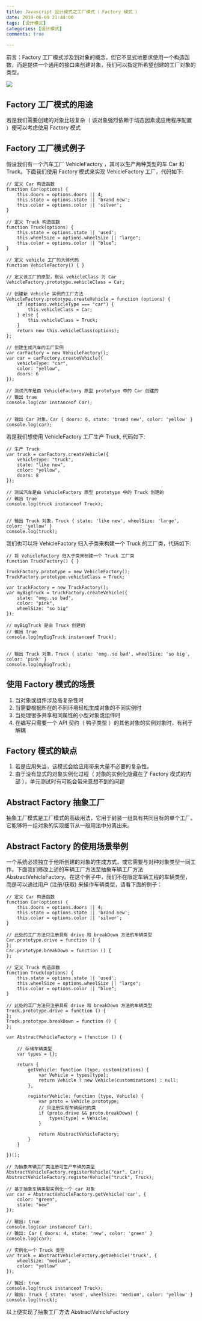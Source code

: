 ```yaml
---
title: Javascript 设计模式之工厂模式（ Factory 模式 ）
date: 2019-06-09 21:44:00
tags: [设计模式]
categories: [设计模式]
comments: true

---
```


前言：Factory 工厂模式涉及到对象的概念，但它不显式地要求使用一个构造函数，而是提供一个通用的接口来创建对象，我们可以指定所希望创建的工厂对象的类型。

![](https://img.shenyujie.cc/2019-6-9-Factory-Pattern.png)

<!--more-->

## Factory 工厂模式的用途
若是我们需要创建的对象比较复杂（ 该对象强烈依赖于动态因素或应用程序配置 ）便可以考虑使用 Factory 模式

## Factory 工厂模式例子
假设我们有一个汽车工厂 VehicleFactory 
，其可以生产两种类型的车 Car 和 Truck。下面我们使用 Factory 模式来实现 VehicleFactory 工厂，代码如下:

```
// 定义 Car 构造函数
function Car(options) {
    this.doors = options.doors || 4;
    this.state = options.state || 'brand new';
    this.color = options.color || 'silver';
}

// 定义 Truck 构造函数
function Truck(options) {
    this.state = options.state || 'used';
    this.wheelSize = options.wheelSize || "large";
    this.color = options.color || "blue";
}

// 定义 vehicle 工厂的大体代码
function VehicleFactory() { }

// 定义该工厂的原型，默认 vehicleClass 为 Car
VehicleFactory.prototype.vehicleClass = Car;

// 创建新 Vehicle 实例的工厂方法
VehicleFactory.prototype.createVehicle = function (options) {
    if (options.vehicleType === "car") {
        this.vehicleClass = Car;
    } else {
        this.vehicleClass = Truck;
    }
    return new this.vehicleClass(options);
};

// 创建生成汽车的工厂实例
var carFactory = new VehicleFactory();
var car = carFactory.createVehicle({
    vehicleType: "car",
    color: "yellow",
    doors: 6
});

// 测试汽车是由 VehicleFactory 原型 prototype 中的 Car 创建的
// 输出 true
console.log(car instanceof Car);


// 输出 Car 对象，Car { doors: 6, state: 'brand new', color: 'yellow' }
console.log(car);
```

若是我们想使用 VehicleFactory 工厂生产 Truck, 代码如下: 

```
// 生产 Truck
var truck = carFactory.createVehicle({
    vehicleType: "truck",
    state: "like new",
    color: "yellow",
    doors: 8
});

// 测试汽车是由 VehicleFactory 原型 prototype 中的 Truck 创建的
// 输出 true
console.log(truck instanceof Truck);


// 输出 Truck 对象，Truck { state: 'like new', wheelSize: 'large', color: 'yellow' }
console.log(truck);
```

我们也可以将 VehicleFactory 归入子类来构建一个 Truck 的工厂类，代码如下: 

```
// 将 VehicleFactory 归入子类来创建一个 Truck 工厂类
function TruckFactory() { }

TruckFactory.prototype = new VehicleFactory();
TruckFactory.prototype.vehicleClass = Truck;

var truckFactory = new TruckFactory();
var myBigTruck = truckFactory.createVehicle({
    state: "omg..so bad",
    color: "pink",
    wheelSize: "so big"
});

// myBigTruck 是由 Truck 创建的
// 输出 true
console.log(myBigTruck instanceof Truck);


// 输出 Truck 对象，Truck { state: 'omg..so bad', wheelSize: 'so big', color: 'pink' }
console.log(myBigTruck);
```

## 使用 Factory 模式的场景
1. 当对象或组件涉及高复杂性时
2. 当需要根据所在的不同环境轻松生成对象的不同实例时
3. 当处理很多共享相同属性的小型对象或组件时
4. 在编写只需要一个 API 契约（ 鸭子类型 ）的其他对象的实例对象时，有利于解耦

## Factory 模式的缺点
1. 若是应用失当，该模式会给应用带来大量不必要的复杂性。
2. 由于没有显式的对象实例化过程（ 对象的实例化隐藏在了 Factory 模式的内部 ），单元测试时有可能会带来意想不到的问题

## Abstract Factory 抽象工厂
抽象工厂模式是工厂模式的高级用法，它用于封装一组具有共同目标的单个工厂。它能够将一组对象的实现细节从一般用法中分离出来。

## Abstract Factory 的使用场景举例
一个系统必须独立于他所创建的对象的生成方式，或它需要与对种对象类型一同工作。下面我们修改上述的车辆工厂方法至抽象车辆工厂方法 AbstractVehicleFactory。在这个例子中，我们不在限定车辆工程的车辆类型，而是可以通过用户 (注册/获取) 来操作车辆类型，请看下面的例子：

```
// 定义 Car 构造函数
function Car(options) {
    this.doors = options.doors || 4;
    this.state = options.state || 'brand new';
    this.color = options.color || 'silver';
}

// 此处的工厂方法只注册具有 drive 和 breakDown 方法的车辆类型
Car.prototype.drive = function () {
};
Car.prototype.breakDown = function () {
};

// 定义 Truck 构造函数
function Truck(options) {
    this.state = options.state || 'used';
    this.wheelSize = options.wheelSize || "large";
    this.color = options.color || "blue";
}

// 此处的工厂方法只注册具有 drive 和 breakDown 方法的车辆类型
Truck.prototype.drive = function () {
};
Truck.prototype.breakDown = function () {
};

var AbstractVehicleFactory = (function () {

    // 存储车辆类型
    var types = {};

    return {
        getVehicle: function (type, customizations) {
            var Vehicle = types[type];
            return Vehicle ? new Vehicle(customizations) : null;
        },

        registerVehicle: function (type, Vehicle) {
            var proto = Vehicle.prototype;
            // 只注册实现车辆契约的类
            if (proto.drive && proto.breakDown) {
                types[type] = Vehicle;
            }

            return AbstractVehicleFactory;
        }
    }

})();

// 为抽象车辆工厂类注册可生产车辆的类型
AbstractVehicleFactory.registerVehicle("car", Car);
AbstractVehicleFactory.registerVehicle("truck", Truck);

// 基于抽象车辆类型实例化一个 car 对象
var car = AbstractVehicleFactory.getVehicle('car', {
    color: "green",
    state: "new"
});

// 输出: true
console.log(car instanceof Car);
// 输出: Car { doors: 4, state: 'new', color: 'green' }
console.log(car);

// 实例化一个 Truck 类型
var truck = AbstractVehicleFactory.getVehicle('truck', {
    wheelSize: "medium",
    color: "yellow"
});

// 输出: true
console.log(truck instanceof Truck);
// 输出: Truck { state: 'used', wheelSize: 'medium', color: 'yellow' }
console.log(truck);
```

以上便实现了抽象工厂方法 AbstractVehicleFactory